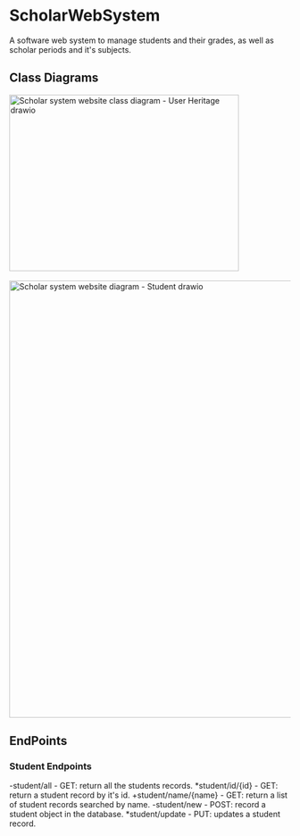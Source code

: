 # ScholarWebSystem
A software web system to manage students and their grades, as well as scholar periods and it's subjects.

## Class Diagrams

  <img width="411" height="316" alt="Scholar system website class diagram - User Heritage drawio" src="https://github.com/user-attachments/assets/c88dcae3-b594-4220-ada0-ec777c06e69c" /><br/><br/>
  <img width="1031" height="783" alt="Scholar system website diagram - Student drawio" src="https://github.com/user-attachments/assets/a8a35592-abe1-45d9-bf1e-c2368365e34e" /><br/>
## EndPoints<br/>
### Student Endpoints<br/>
-student/all - GET: return all the students records.
*student/id/{id} - GET: return a student record by it's id.
+student/name/{name} - GET: return a list of student records searched by name.
-student/new - POST: record a student object in the database.
*student/update - PUT: updates a student record.
